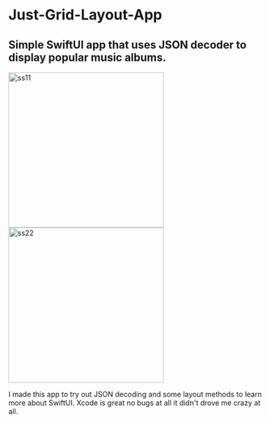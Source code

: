# Just-Grid-Layout-App
## Simple SwiftUI app that uses JSON decoder to display popular music albums.

<img width="307" alt="ss11" src="https://user-images.githubusercontent.com/65445097/183089618-05d41354-cd36-4e77-acc4-b06e1d08c641.png">  <img width="307" alt="ss22" src="https://user-images.githubusercontent.com/65445097/183089630-25757b4e-0d81-4ff7-a9ec-b09bf51c89f3.png">

I made this app to try out JSON decoding and some layout methods to learn more about SwiftUI. Xcode is great no bugs at all it didn't drove me crazy at all.
